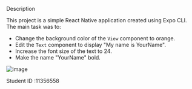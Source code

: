 Description

This project is a simple React Native application created using Expo CLI. The main task was to:

- Change the background color of the `View` component to orange.
- Edit the `Text` component to display "My name is YourName".
- Increase the font size of the text to 24.
- Make the name "YourName" bold.

![image](https://github.com/Don191-gif/rn-assignment2-11356558/assets/151646353/207e4e80-4a2c-4d97-be2c-dcf3b94bafd0)



Student ID :11356558
